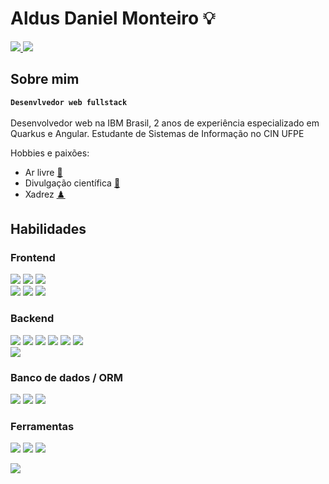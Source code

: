 # Aldus Daniel Monteiro 💡

[<img src='https://img.shields.io/badge/Gmail-D14836?style=for-the-badge&logo=gmail&logoColor=white' /> ](mailto:aldusdanielfsm@gmail.com) [<img src='https://img.shields.io/badge/LinkedIn-0077B5?style=for-the-badge&logo=linkedin&logoColor=white' />](https://www.linkedin.com/in/aldus-daniel-ferreira-de-souza-monteiro/)

## Sobre mim
**`Desenvlvedor web fullstack`** <br> <br>
Desenvolvedor web na IBM Brasil, 2 anos de experiência especializado em Quarkus e Angular. Estudante de Sistemas de Informação no CIN UFPE

Hobbies e paixões:
- Ar livre <a href="https://www.infoescola.com/wp-content/uploads/2010/04/vitamina-D2-calciferol.jpg">🏃<a>
- Divulgação científica <a href="https://www.youtube.com/@Vsauce" >🚀</a>
- Xadrez <a href="https://lichess.org/aldusd">♟️</a>

## Habilidades

### Frontend
<img src='https://img.shields.io/badge/HTML5-E34F26?style=for-the-badge&logo=html5&logoColor=white' /> <img src='https://img.shields.io/badge/CSS3-1572B6?style=for-the-badge&logo=css3&logoColor=white' /> <img src='https://img.shields.io/badge/JavaScript-323330?style=for-the-badge&logo=javascript&logoColor=F7DF1E' /> <br> <img src='https://img.shields.io/badge/React-20232A?style=for-the-badge&logo=react&logoColor=61DAFB' /> <img src='https://img.shields.io/badge/styled--components-DB7093?style=for-the-badge&logo=styled-components&logoColor=white' /> <img src='https://img.shields.io/badge/angular-%23DD0031.svg?style=for-the-badge&logo=angular&logoColor=white' /> 

### Backend
<img src='https://img.shields.io/badge/java-%23ED8B00.svg?style=for-the-badge&logo=openjdk&logoColor=white' /> <img src='https://img.shields.io/badge/spring-%236DB33F.svg?style=for-the-badge&logo=spring&logoColor=white' /> <img src='https://img.shields.io/badge/Node.js-43853D?style=for-the-badge&logo=node.js&logoColor=white' /> <img src='https://img.shields.io/badge/Express.js-404D59?style=for-the-badge' /> <img src='https://img.shields.io/badge/Jest-323330?style=for-the-badge&logo=Jest&logoColor=white' /> <img src='https://img.shields.io/badge/TypeScript-007ACC?style=for-the-badge&logo=typescript&logoColor=white' /> <br>
<img src='https://img.shields.io/badge/json%20web%20tokens-323330?style=for-the-badge&logo=json-web-tokens&logoColor=pink' /> 

### Banco de dados / ORM
<img src='https://img.shields.io/badge/MongoDB-4EA94B?style=for-the-badge&logo=mongodb&logoColor=white' /> <img src='https://img.shields.io/badge/PostgreSQL-316192?style=for-the-badge&logo=postgresql&logoColor=white' /> <img src='https://img.shields.io/badge/Prisma-3982CE?style=for-the-badge&logo=Prisma&logoColor=white' />

### Ferramentas
<img src='https://img.shields.io/badge/Amazon_AWS-232F3E?style=for-the-badge&logo=amazon-aws&logoColor=white' /> <img src='https://img.shields.io/badge/Heroku-430098?style=for-the-badge&logo=heroku&logoColor=white' /> <img src='https://img.shields.io/badge/GitHub_Actions-2088FF?style=for-the-badge&logo=github-actions&logoColor=white' />

<img src='https://github-readme-stats.vercel.app/api?username=aldusd&theme=white-green' />
